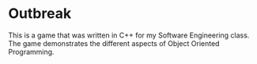 # Outbreak

This is a game that was written in C++ for my Software Engineering class. The game demonstrates the different aspects of Object Oriented Programming.



